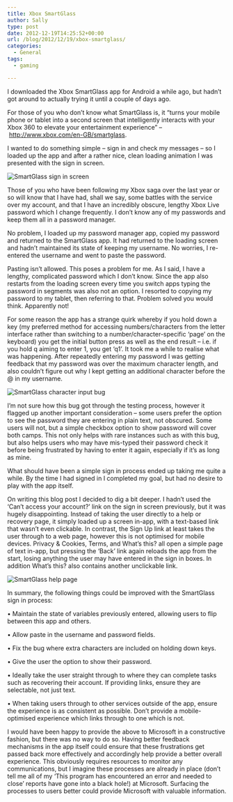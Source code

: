 ```yaml
---
title: Xbox SmartGlass
author: Sally
type: post
date: 2012-12-19T14:25:52+00:00
url: /blog/2012/12/19/xbox-smartglass/
categories:
  - General
tags:
  - gaming

---
```

I downloaded the Xbox SmartGlass app for Android a while ago, but hadn&#8217;t got around to actually trying it until a couple of days ago.

For those of you who don&#8217;t know what SmartGlass is, it &#8220;turns your mobile phone or tablet into a second screen that intelligently interacts with your Xbox 360 to elevate your entertainment experience&#8221; &#8211; <a href="http://www.xbox.com/en-GB/smartglass" target="_blank">http://www.xbox.com/en-GB/smartglass</a>.

I wanted to do something simple &#8211; sign in and check my messages &#8211; so I loaded up the app and after a rather nice, clean loading animation I was presented with the sign in screen.

![SmartGlass sign in screen][1]

Those of you who have been following my Xbox saga over the last year or so will know that I have had, shall we say, some battles with the service over my account, and that I have an incredibly obscure, lengthy Xbox Live password which I change frequently. I don&#8217;t know any of my passwords and keep them all in a password manager.

No problem, I loaded up my password manager app, copied my password and returned to the SmartGlass app. It had returned to the loading screen and hadn&#8217;t maintained its state of keeping my username. No worries, I re-entered the username and went to paste the password.

Pasting isn&#8217;t allowed. This poses a problem for me. As I said, I have a lengthy, complicated password which I don&#8217;t know. Since the app also restarts from the loading screen every time you switch apps typing the password in segments was also not an option. I resorted to copying my password to my tablet, then referring to that. Problem solved you would think. Apparently not!

For some reason the app has a strange quirk whereby if you hold down a key (my preferred method for accessing numbers/characters from the letter interface rather than switching to a number/character-specific &#8216;page&#8217; on the keyboard) you get the initial button press as well as the end result &#8211; i.e. if you hold q aiming to enter 1, you get &#8216;q1&#8217;. It took me a while to realise what was happening. After repeatedly entering my password I was getting feedback that my password was over the maximum character length, and also couldn&#8217;t figure out why I kept getting an additional character before the @ in my username.

![SmartGlass character input bug][2]

I&#8217;m not sure how this bug got through the testing process, however it flagged up another important consideration &#8211; some users prefer the option to see the password they are entering in plain text, not obscured. Some users will not, but a simple checkbox option to show password will cover both camps. This not only helps with rare instances such as with this bug, but also helps users who may have mis-typed their password check it before being frustrated by having to enter it again, especially if it&#8217;s as long as mine.

What should have been a simple sign in process ended up taking me quite a while. By the time I had signed in I completed my goal, but had no desire to play with the app itself.

On writing this blog post I decided to dig a bit deeper. I hadn&#8217;t used the &#8216;Can&#8217;t access your account?&#8217; link on the sign in screen previously, but it was hugely disappointing. Instead of taking the user directly to a help or recovery page, it simply loaded up a screen in-app, with a text-based link that wasn&#8217;t even clickable. In contrast, the Sign Up link at least takes the user through to a web page, however this is not optimised for mobile devices. Privacy & Cookies, Terms, and What&#8217;s this? all open a simple page of text in-app, but pressing the &#8216;Back&#8217; link again reloads the app from the start, losing anything the user may have entered in the sign in boxes. In addition What&#8217;s this? also contains another unclickable link.

![SmartGlass help page][3]

In summary, the following things could be improved with the SmartGlass sign in process:

• Maintain the state of variables previously entered, allowing users to flip between this app and others.
  
• Allow paste in the username and password fields.
  
• Fix the bug where extra characters are included on holding down keys.
  
• Give the user the option to show their password.
  
• Ideally take the user straight through to where they can complete tasks such as recovering their account. If providing links, ensure they are selectable, not just text.
  
• When taking users through to other services outside of the app, ensure the experience is as consistent as possible. Don&#8217;t provide a mobile-optimised experience which links through to one which is not.

I would have been happy to provide the above to Microsoft in a constructive fashion, but there was no way to do so. Having better feedback mechanisms in the app itself could ensure that these frustrations get passed back more effectively and accordingly help provide a better overall experience. This obviously requires resources to monitor any communications, but I imagine these processes are already in place (don&#8217;t tell me all of my &#8216;This program has encountered an error and needed to close&#8217; reports have gone into a black hole!) at Microsoft. Surfacing the processes to users better could provide Microsoft with valuable information.

 [1]: http://recordssoundthesame.com/images/smartglass1.jpg
 [2]: http://recordssoundthesame.com/images/smartglass2.jpg
 [3]: http://recordssoundthesame.com/images/smartglass3.jpg